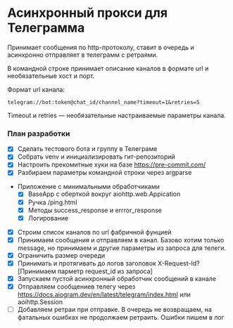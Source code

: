 # Асинхронный прокси для Телеграмма

Принимает сообщения по http-протоколу, ставит в очередь и асинхронно отправляет в телеграмм с ретраями.

В командной строке принимает описание каналов в формате url и необязательные хост и порт.

Формат url канала:
```
telegram://bot:token@chat_id/channel_name?timeout=1&retries=5
```

Timeout и retries — необязательные настраиваемые параметры канала.

### План разработки

- [x] Сделать тестового бота и группу в Телеграме
- [x] Собрать venv и инициализировать гит-репозиторий
- [x] Настроить прекомитные хуки на базе https://pre-commit.com/
- [x] Разбираем параметры командной строки через argparse
- Приложение с минимальными обработчиками
  - [x] BaseApp с оберткой вокруг aiohttp.web.Appication
  - [x] Ручка /ping.html
  - [x] Методы success_response и errror_response
  - [x] Логирование
- [x] Строим список каналов по url фабричной фунцией
- [x] Принимаем сообщения и отправляем в канал. Базово хотим только message, но принимаем и другие параметры из запроса для телеги.
- [x] Ограничить размер очереди
- [x] Принимать и протягивать до логов заголовок X-Request-Id? [Принимаем парметр request_id из запроса]
- [x] Запускаем пустой асинхронный обработчик сообщений в канале
- [x] Отправляем сообщениев телегу через https://docs.aiogram.dev/en/latest/telegram/index.html или aoihttp.Session
- [ ] Добавляем ретраи при отправке. В очередь не возвращаем, на фатальных ошибках не продолжаем ретраить. Ошибки пишем в лог
